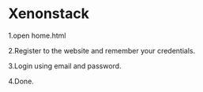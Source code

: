 # Xenonstack


1.open home.html

2.Register to the website and remember your credentials.

3.Login using email and password.

4.Done.
